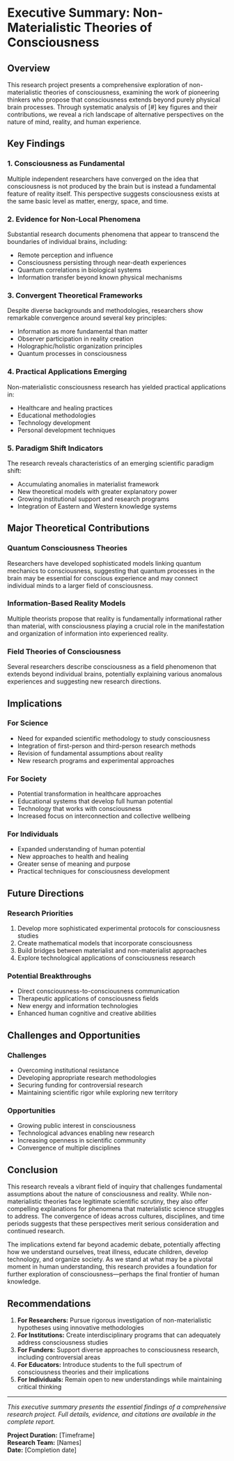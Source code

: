 # Executive Summary: Non-Materialistic Theories of Consciousness

## Overview

This research project presents a comprehensive exploration of non-materialistic theories of consciousness, examining the work of pioneering thinkers who propose that consciousness extends beyond purely physical brain processes. Through systematic analysis of [#] key figures and their contributions, we reveal a rich landscape of alternative perspectives on the nature of mind, reality, and human experience.

## Key Findings

### 1. Consciousness as Fundamental
Multiple independent researchers have converged on the idea that consciousness is not produced by the brain but is instead a fundamental feature of reality itself. This perspective suggests consciousness exists at the same basic level as matter, energy, space, and time.

### 2. Evidence for Non-Local Phenomena
Substantial research documents phenomena that appear to transcend the boundaries of individual brains, including:
- Remote perception and influence
- Consciousness persisting through near-death experiences
- Quantum correlations in biological systems
- Information transfer beyond known physical mechanisms

### 3. Convergent Theoretical Frameworks
Despite diverse backgrounds and methodologies, researchers show remarkable convergence around several key principles:
- Information as more fundamental than matter
- Observer participation in reality creation
- Holographic/holistic organization principles
- Quantum processes in consciousness

### 4. Practical Applications Emerging
Non-materialistic consciousness research has yielded practical applications in:
- Healthcare and healing practices
- Educational methodologies
- Technology development
- Personal development techniques

### 5. Paradigm Shift Indicators
The research reveals characteristics of an emerging scientific paradigm shift:
- Accumulating anomalies in materialist framework
- New theoretical models with greater explanatory power
- Growing institutional support and research programs
- Integration of Eastern and Western knowledge systems

## Major Theoretical Contributions

### Quantum Consciousness Theories
Researchers have developed sophisticated models linking quantum mechanics to consciousness, suggesting that quantum processes in the brain may be essential for conscious experience and may connect individual minds to a larger field of consciousness.

### Information-Based Reality Models
Multiple theorists propose that reality is fundamentally informational rather than material, with consciousness playing a crucial role in the manifestation and organization of information into experienced reality.

### Field Theories of Consciousness
Several researchers describe consciousness as a field phenomenon that extends beyond individual brains, potentially explaining various anomalous experiences and suggesting new research directions.

## Implications

### For Science
- Need for expanded scientific methodology to study consciousness
- Integration of first-person and third-person research methods
- Revision of fundamental assumptions about reality
- New research programs and experimental approaches

### For Society
- Potential transformation in healthcare approaches
- Educational systems that develop full human potential
- Technology that works with consciousness
- Increased focus on interconnection and collective wellbeing

### For Individuals
- Expanded understanding of human potential
- New approaches to health and healing
- Greater sense of meaning and purpose
- Practical techniques for consciousness development

## Future Directions

### Research Priorities
1. Develop more sophisticated experimental protocols for consciousness studies
2. Create mathematical models that incorporate consciousness
3. Build bridges between materialist and non-materialist approaches
4. Explore technological applications of consciousness research

### Potential Breakthroughs
- Direct consciousness-to-consciousness communication
- Therapeutic applications of consciousness fields
- New energy and information technologies
- Enhanced human cognitive and creative abilities

## Challenges and Opportunities

### Challenges
- Overcoming institutional resistance
- Developing appropriate research methodologies
- Securing funding for controversial research
- Maintaining scientific rigor while exploring new territory

### Opportunities
- Growing public interest in consciousness
- Technological advances enabling new research
- Increasing openness in scientific community
- Convergence of multiple disciplines

## Conclusion

This research reveals a vibrant field of inquiry that challenges fundamental assumptions about the nature of consciousness and reality. While non-materialistic theories face legitimate scientific scrutiny, they also offer compelling explanations for phenomena that materialistic science struggles to address. The convergence of ideas across cultures, disciplines, and time periods suggests that these perspectives merit serious consideration and continued research.

The implications extend far beyond academic debate, potentially affecting how we understand ourselves, treat illness, educate children, develop technology, and organize society. As we stand at what may be a pivotal moment in human understanding, this research provides a foundation for further exploration of consciousness—perhaps the final frontier of human knowledge.

## Recommendations

1. **For Researchers:** Pursue rigorous investigation of non-materialistic hypotheses using innovative methodologies
2. **For Institutions:** Create interdisciplinary programs that can adequately address consciousness studies
3. **For Funders:** Support diverse approaches to consciousness research, including controversial areas
4. **For Educators:** Introduce students to the full spectrum of consciousness theories and their implications
5. **For Individuals:** Remain open to new understandings while maintaining critical thinking

---

*This executive summary presents the essential findings of a comprehensive research project. Full details, evidence, and citations are available in the complete report.*

**Project Duration:** [Timeframe]  
**Research Team:** [Names]  
**Date:** [Completion date]
